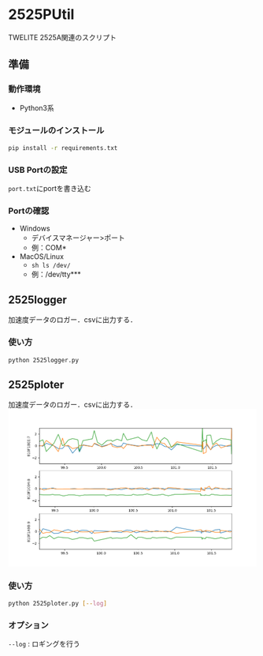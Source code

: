 # 2525PUtil
TWELITE 2525A関連のスクリプト

## 準備

### 動作環境
- Python3系

### モジュールのインストール
```sh
pip install -r requirements.txt
```

### USB Portの設定
`port.txt`にportを書き込む

### Portの確認
- Windows
    - デバイスマネージャー>ポート
    - 例：COM*
- MacOS/Linux
    - `sh ls /dev/`
    - 例：/dev/tty***

## 2525logger
加速度データのロガー．csvに出力する．

### 使い方
```sh
python 2525logger.py
```

## 2525ploter
加速度データのロガー．csvに出力する．
![](img/plotter.png)

### 使い方
```sh
python 2525ploter.py [--log]
```

### オプション
`--log` : ロギングを行う

